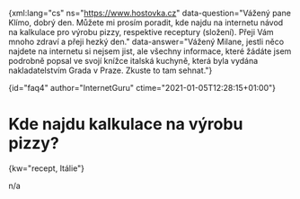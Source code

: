 
{xml:lang="cs" ns="https://www.hostovka.cz" data-question="Vážený pane Klímo, dobrý den. Můžete mi prosím poradit, kde najdu na internetu návod na kalkulace pro výrobu pizzy, respektive receptury (složení). Přeji Vám mnoho zdraví a přeji hezký den." data-answer="Vážený Milane, jestli něco najdete na internetu si nejsem jist, ale všechny informace, které žádáte jsem podrobně popsal ve svojí knížce italská kuchyně, která byla vydána nakladatelstvím Grada v Praze. Zkuste to tam sehnat."}

{id="faq4" author="InternetGuru" ctime="2021-01-05T12:28:15+01:00"}

# Kde najdu kalkulace na výrobu pizzy?

{kw="recept, Itálie"}

n/a

